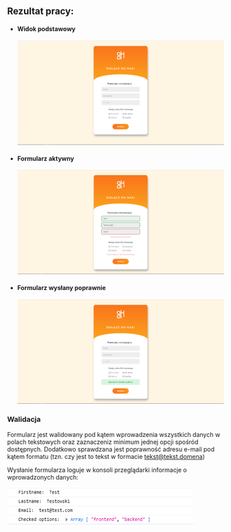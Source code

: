 ## Rezultat pracy:

- #### Widok podstawowy

  ![alt text](https://github.com/qubrat/rekrutacja-akai/blob/master/html-css-js/img/form.png?raw=true)

- #### Formularz aktywny

  ![alt text](https://github.com/qubrat/rekrutacja-akai/blob/master/html-css-js/img/form-active.png?raw=true)

- #### Formularz wysłany poprawnie
  ![alt text](https://github.com/qubrat/rekrutacja-akai/blob/master/html-css-js/img/form-sent.png?raw=true)

### Walidacja

Formularz jest walidowany pod kątem wprowadzenia wszystkich danych w polach tekstowych oraz zaznaczeniz minimum jednej opcji spośród dostępnych. Dodatkowo sprawdzana jest poprawność adresu e-mail pod kątem formatu (tzn. czy jest to tekst w formacie tekst@tekst.domena)

Wysłanie formularza loguje w konsoli przeglądarki informacje o wprowadzonych danych:

![alt text](https://github.com/qubrat/rekrutacja-akai/blob/master/html-css-js/img/console.png?raw=true)
